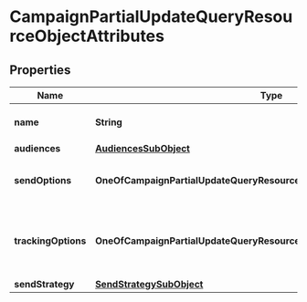 # CampaignPartialUpdateQueryResourceObjectAttributes

## Properties
Name | Type | Description | Notes
------------ | ------------- | ------------- | -------------
**name** | **String** | The campaign name |  [optional]
**audiences** | [**AudiencesSubObject**](AudiencesSubObject.md) |  |  [optional]
**sendOptions** | **OneOfCampaignPartialUpdateQueryResourceObjectAttributesSendOptions** | Options to use when sending a campaign |  [optional]
**trackingOptions** | **OneOfCampaignPartialUpdateQueryResourceObjectAttributesTrackingOptions** | The tracking options associated with the campaign |  [optional]
**sendStrategy** | [**SendStrategySubObject**](SendStrategySubObject.md) |  |  [optional]
